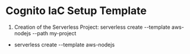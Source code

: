 # Cognito IaC Setup Template


1) Creation of the Serverless Project:
  serverless create --template aws-nodejs --path my-project

* serverless create --template aws-nodejs

